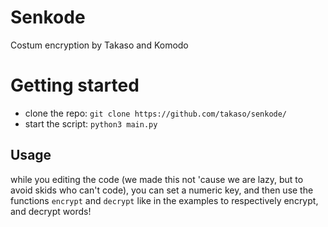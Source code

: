 # Senkode
Costum encryption by Takaso and Komodo

# Getting started
* clone the repo: `git clone https://github.com/takaso/senkode/`
* start the script: `python3 main.py`

## Usage
while you editing the code (we made this not 'cause we are lazy, but to avoid skids who can't code), you can set a numeric key, and then use the functions `encrypt` and `decrypt` like in the examples to respectively encrypt, and decrypt words!
